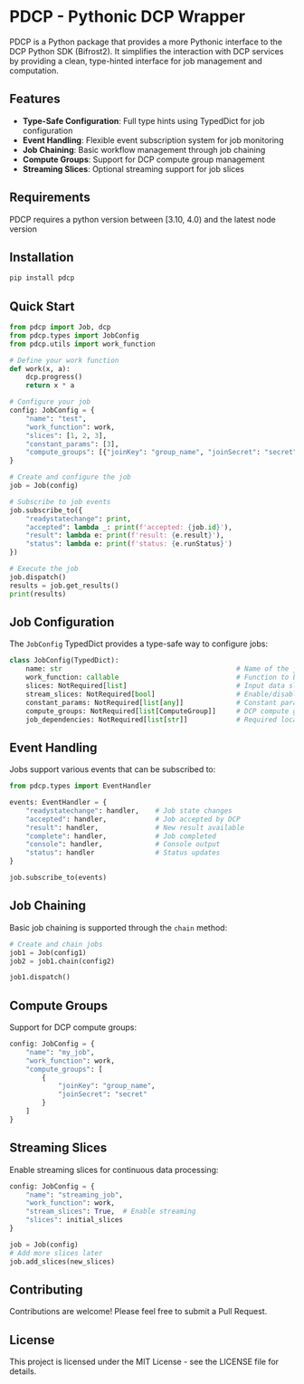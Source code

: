 # PDCP - Pythonic DCP Wrapper

PDCP is a Python package that provides a more Pythonic interface to the DCP Python SDK (Bifrost2). It simplifies the interaction with DCP services by providing a clean, type-hinted interface for job management and computation.

## Features

- **Type-Safe Configuration**: Full type hints using TypedDict for job configuration
- **Event Handling**: Flexible event subscription system for job monitoring
- **Job Chaining**: Basic workflow management through job chaining
- **Compute Groups**: Support for DCP compute group management
- **Streaming Slices**: Optional streaming support for job slices

## Requirements
PDCP requires a python version between [3.10, 4.0) and the latest node version

## Installation

```bash
pip install pdcp
```

## Quick Start

```python
from pdcp import Job, dcp
from pdcp.types import JobConfig
from pdcp.utils import work_function

# Define your work function
def work(x, a):
    dcp.progress()
    return x * a

# Configure your job
config: JobConfig = {   
    "name": "test",
    "work_function": work,
    "slices": [1, 2, 3],
    "constant_params": [3],
    "compute_groups": [{"joinKey": "group_name", "joinSecret": "secret"}]
}

# Create and configure the job
job = Job(config)

# Subscribe to job events
job.subscribe_to({
    "readystatechange": print,
    "accepted": lambda _: print(f'accepted: {job.id}'),
    "result": lambda e: print(f'result: {e.result}'),
    "status": lambda e: print(f'status: {e.runStatus}')
})

# Execute the job
job.dispatch()
results = job.get_results()
print(results)
```

## Job Configuration

The `JobConfig` TypedDict provides a type-safe way to configure jobs:

```python
class JobConfig(TypedDict):
    name: str                                           # Name of the job
    work_function: callable                             # Function to be executed
    slices: NotRequired[list]                           # Input data slices
    stream_slices: NotRequired[bool]                    # Enable/disable slice streaming
    constant_params: NotRequired[list[any]]             # Constant parameters for work function
    compute_groups: NotRequired[list[ComputeGroup]]     # DCP compute groups
    job_dependencies: NotRequired[list[str]]            # Required local dependencies
```

## Event Handling

Jobs support various events that can be subscribed to:

```python
from pdcp.types import EventHandler

events: EventHandler = {
    "readystatechange": handler,    # Job state changes
    "accepted": handler,            # Job accepted by DCP
    "result": handler,              # New result available
    "complete": handler,            # Job completed
    "console": handler,             # Console output
    "status": handler               # Status updates
}

job.subscribe_to(events)
```

## Job Chaining

Basic job chaining is supported through the `chain` method:

```python
# Create and chain jobs
job1 = Job(config1)
job2 = job1.chain(config2)

job1.dispatch()
```

## Compute Groups

Support for DCP compute groups:

```python
config: JobConfig = {
    "name": "my_job",
    "work_function": work,
    "compute_groups": [
        {
            "joinKey": "group_name",
            "joinSecret": "secret"
        }
    ]
}
```

## Streaming Slices

Enable streaming slices for continuous data processing:

```python
config: JobConfig = {
    "name": "streaming_job",
    "work_function": work,
    "stream_slices": True,  # Enable streaming
    "slices": initial_slices
}

job = Job(config)
# Add more slices later
job.add_slices(new_slices)
```

## Contributing

Contributions are welcome! Please feel free to submit a Pull Request.

## License

This project is licensed under the MIT License - see the LICENSE file for details.
